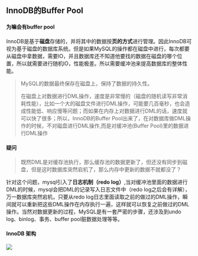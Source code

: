 ## InnoDB的Buffer Pool

#### 为嘛会有buffer pool

InnoDB是基于**磁盘**存储的，并将其中的数据按**页的方式**进行管理。因此InnoDB可视为基于磁盘的数据库系统。但是如果MySQL的操作都在磁盘中进行，每次都要从磁盘中拿数据，需要IO，并且数据库还不知道他要找的数据在磁盘的哪个位置，所以就需要进行随机IO，性能极差。所以需要缓冲池来提高数据库的整体性能。

> MySQL的数据最终保存在磁盘上，保持了数据的持久性。
>
> 在磁盘上对数据进行DML操作，速度是非常慢的（磁盘的随机读写非常消耗性能），比如一个大的磁盘文件进行DML操作，可能要几百毫秒，也会造成性能低、响应慢等问题；而如果在内存上对数据进行DML的话，速度就可以快了很多；所以，InnoDB的Buffer Pool出来了，在对数据库做DML操作的时候，不对磁盘进行DML操作,而是对缓冲池(Buffer Pool)里的数据进行DML操作



#### 疑问

> 既然DML是对缓存池执行，那么缓存池的数据更新了，但还没有同步到磁盘，但是这时数据库突然宕机了，那么内存中更新的数据不就都没了？

针对这个问题，mysql引入了**日志机制（redo log）**,当对缓冲池里面的数据进行DML的时候，mysql会把DML的记录写入日志文件中（redo log之后会有详解），万一数据库突然宕机，只要从redo log日志里面读取之前的做过的DML操作，瞬间就可以重新把这些DML操作在内存执行一遍，这样就可以恢复之前做过的DML操作。当然对数据更新的过程，MySQL是有一套严密的步骤，还涉及到undo log、binlog、事务、buffer pool脏数据处理等等。



#### InnoDB 架构

![](https://dev.mysql.com/doc/refman/5.7/en/images/innodb-architecture.png)

